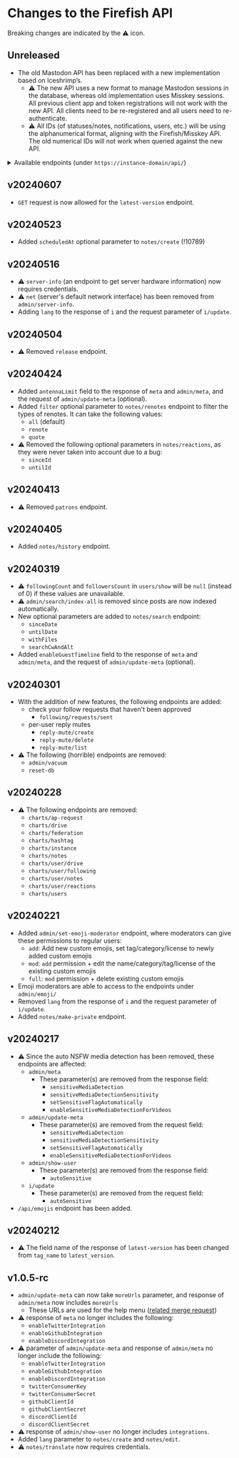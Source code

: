 # Changes to the Firefish API

Breaking changes are indicated by the :warning: icon.

## Unreleased

- The old Mastodon API has been replaced with a new implementation based on Iceshrimp’s.
  - :warning: The new API uses a new format to manage Mastodon sessions in the database, whereas old implementation uses Misskey sessions. All previous client app and token registrations will not work with the new API. All clients need to be re-registered and all users need to re-authenticate.
  - :warning: All IDs (of statuses/notes, notifications, users, etc.) will be using the alphanumerical format, aligning with the Firefish/Misskey API. The old numerical IDs will not work when queried against the new API.

<details>

<summary>Available endpoints (under <code>https://instance-domain/api/</code>)</summary>

|  method  |              endpoint              |                    note                    |
|----------|------------------------------------|--------------------------------------------|
|   `POST` | `oauth/token`                      |                                            |
|   `POST` | `oauth/revoke`                     |                                            |
|   `POST` | `v1/apps`                          |                                            |
|    `GET` | `v1/apps/verify_credentials`       |                                            |
|   `POST` | `v1/firefish/apps/info`            | Firefish extension, uses MiAuth            |
|   `POST` | `v1/firefish/auth/code`            | Firefish extension, uses MiAuth            |
|          |                                    |                                            |
|    `GET` | `v1/accounts/verify_credentials`   |                                            |
|  `PATCH` | `v1/accounts/update_credentials`   |                                            |
|    `GET` | `v1/accounts/lookup`               |                                            |
|    `GET` | `v1/accounts/relationships`        |                                            |
|    `GET` | `v1/accounts/search`               |                                            |
|    `GET` | `v1/accounts/:id`                  |                                            |
|    `GET` | `v1/accounts/:id/statuses`         |                                            |
|    `GET` | `v1/accounts/:id/featured_tags`    |                                            |
|    `GET` | `v1/accounts/:id/followers`        |                                            |
|    `GET` | `v1/accounts/:id/following`        |                                            |
|    `GET` | `v1/accounts/:id/lists`            |                                            |
|   `POST` | `v1/accounts/:id/follow`           |                                            |
|   `POST` | `v1/accounts/:id/unfollow`         |                                            |
|   `POST` | `v1/accounts/:id/block`            |                                            |
|   `POST` | `v1/accounts/:id/unblock`          |                                            |
|   `POST` | `v1/accounts/:id/mute`             |                                            |
|   `POST` | `v1/accounts/:id/unmute`           |                                            |
|          |                                    |                                            |
|    `GET` | `v1/featured_tags`                 | always returns an empty list               |
|    `GET` | `v1/followed_tags`                 | always returns an empty list               |
|    `GET` | `v1/bookmarks`                     |                                            |
|    `GET` | `v1/favourites`                    |                                            |
|          |                                    |                                            |
|    `GET` | `v1/mutes`                         |                                            |
|    `GET` | `v1/blocks`                        |                                            |
|    `GET` | `v1/follow_requests`               |                                            |
|   `POST` | `v1/follow_requests/:id/authorize` |                                            |
|   `POST` | `v1/follow_requests/:id/reject`    |                                            |
|          |                                    |                                            |
|    `GET` | `v1/filters`                       |                                            |
|   `POST` | `v1/filters`                       |                                            |
|    `GET` | `v2/filters`                       |                                            |
|   `POST` | `v2/filters`                       |                                            |
|          |                                    |                                            |
|    `GET` | `v1/lists`                         |                                            |
|   `POST` | `v1/lists`                         |                                            |
|    `GET` | `v1/lists/:id`                     |                                            |
|    `PUT` | `v1/lists/:id`                     |                                            |
| `DELETE` | `v1/lists/:id`                     |                                            |
|    `GET` | `v1/lists/:id/accounts`            |                                            |
|   `POST` | `v1/lists/:id/accounts`            |                                            |
| `DELETE` | `v1/lists/:id/accounts`            |                                            |
|          |                                    |                                            |
|    `GET` | `v1/media/:id`                     |                                            |
|    `PUT` | `v1/media/:id`                     |                                            |
|   `POST` | `v1/media`                         |                                            |
|   `POST` | `v2/media`                         |                                            |
|          |                                    |                                            |
|    `GET` | `v1/custom_emojis`                 |                                            |
|    `GET` | `v1/instance`                      |                                            |
|    `GET` | `v2/instance`                      |                                            |
|    `GET` | `v1/announcements`                 |                                            |
|   `POST` | `v1/announcements/:id/dismiss`     |                                            |
|    `GET` | `v1/trends`                        | pagination is unimplemented                |
|    `GET` | `v1/trends/tags`                   | pagination is unimplemented                |
|    `GET` | `v1/trends/statuses`               |                                            |
|    `GET` | `v1/trends/links`                  | always returns an empty list               |
|    `GET` | `v1/preferences`                   |                                            |
|    `GET` | `v2/suggestions`                   |                                            |
|          |                                    |                                            |
|    `GET` | `v1/notifications`                 |                                            |
|    `GET` | `v1/notifications/:id`             |                                            |
|   `POST` | `v1/notifications/clear`           |                                            |
|   `POST` | `v1/notifications/:id/dismiss`     |                                            |
|   `POST` | `v1/conversations/:id/read`        |                                            |
|    `GET` | `v1/push/subscription`             |                                            |
|   `POST` | `v1/push/subscription`             |                                            |
| `DELETE` | `v1/push/subscription`             |                                            |
|          |                                    |                                            |
|    `GET` | `v1/search`                        |                                            |
|    `GET` | `v2/search`                        |                                            |
|          |                                    |                                            |
|   `POST` | `v1/statuses`                      |                                            |
|    `PUT` | `v1/statuses/:id`                  |                                            |
|    `GET` | `v1/statuses/:id`                  |                                            |
| `DELETE` | `v1/statuses/:id`                  |                                            |
|    `GET` | `v1/statuses/:id/context`          |                                            |
|    `GET` | `v1/statuses/:id/history`          |                                            |
|    `GET` | `v1/statuses/:id/source`           |                                            |
|    `GET` | `v1/statuses/:id/reblogged_by`     |                                            |
|    `GET` | `v1/statuses/:id/favourited_by`    |                                            |
|   `POST` | `v1/statuses/:id/favourite`        |                                            |
|   `POST` | `v1/statuses/:id/unfavourite`      |                                            |
|   `POST` | `v1/statuses/:id/reblog`           |                                            |
|   `POST` | `v1/statuses/:id/unreblog`         |                                            |
|   `POST` | `v1/statuses/:id/bookmark`         |                                            |
|   `POST` | `v1/statuses/:id/unbookmark`       |                                            |
|   `POST` | `v1/statuses/:id/pin`              |                                            |
|   `POST` | `v1/statuses/:id/unpin`            |                                            |
|   `POST` | `v1/statuses/:id/react/:name`      |                                            |
|   `POST` | `v1/statuses/:id/unreact/:name`    |                                            |
|   `POST` | `v1/statuses/:id/translate`        |                                            |
|          |                                    |                                            |
|    `GET` | `v1/polls/:id`                     |                                            |
|   `POST` | `v1/polls/:id/votes`               |                                            |
|          |                                    |                                            |
|    `GET` | `v1/scheduled_statuses`            |                                            |
|    `GET` | `v1/scheduled_statuses/:id`        | reschedule (`PUT` method) is unimplemented |
| `DELETE` | `v1/scheduled_statuses/:id`        |                                            |
|          |                                    |                                            |
|    `GET` | `v1/streaming/health`              |                                            |
|          |                                    |                                            |
|    `GET` | `v1/timelines/public`              |                                            |
|    `GET` | `v1/timelines/tag/:hashtag`        |                                            |
|    `GET` | `v1/timelines/home`                |                                            |
|    `GET` | `v1/timelines/list/:listId`        |                                            |
|    `GET` | `v1/conversations`                 |                                            |
|    `GET` | `v1/markers`                       |                                            |
|   `POST` | `v1/markers`                       |                                            |

</details>

## v20240607

- `GET` request is now allowed for the `latest-version` endpoint.

## v20240523

- Added `scheduledAt` optional parameter to `notes/create` (!10789)

## v20240516

- :warning: `server-info` (an endpoint to get server hardware information) now requires credentials.
- :warning: `net` (server's default network interface) has been removed from `admin/server-info`.
- Adding `lang` to the response of `i` and the request parameter of `i/update`.

## v20240504

- :warning: Removed `release` endpoint.

## v20240424

- Added `antennaLimit` field to the response of `meta` and `admin/meta`, and the request of `admin/update-meta` (optional).
- Added `filter` optional parameter to `notes/renotes` endpoint to filter the types of renotes. It can take the following values:
	- `all` (default)
  - `renote`
  - `quote`
- :warning: Removed the following optional parameters in `notes/reactions`, as they were never taken into account due to a bug:
	- `sinceId`
	- `untilId`

## v20240413

- :warning: Removed `patrons` endpoint.

## v20240405

- Added `notes/history` endpoint.

## v20240319

- :warning: `followingCount` and `followersCount` in `users/show` will be `null` (instead of 0) if these values are unavailable.
- :warning: `admin/search/index-all` is removed since posts are now indexed automatically.
- New optional parameters are added to `notes/search` endpoint:
	- `sinceDate`
	- `untilDate`
	- `withFiles`
	- `searchCwAndAlt`
- Added `enableGuestTimeline` field to the response of `meta` and `admin/meta`, and the request of `admin/update-meta` (optional).

## v20240301

- With the addition of new features, the following endpoints are added:
	- check your follow requests that haven't been approved
		- `following/requests/sent`
	- per-user reply mutes
		- `reply-mute/create`
		- `reply-mute/delete`
		- `reply-mute/list`
- :warning: The following (horrible) endpoints are removed:
	- `admin/vacuum`
	- `reset-db`

## v20240228

- :warning: The following endpoints are removed:
	- `charts/ap-request`
	- `charts/drive`
	- `charts/federation`
	- `charts/hashtag`
	- `charts/instance`
	- `charts/notes`
	- `charts/user/drive`
	- `charts/user/following`
	- `charts/user/notes`
	- `charts/user/reactions`
	- `charts/users`

## v20240221

- Added `admin/set-emoji-moderator` endpoint, where moderators can give these permissions to regular users:
	- `add`: Add new custom emojis, set tag/category/license to newly added custom emojis
	- `mod`: `add` permission + edit the name/category/tag/license of the existing custom emojis
	- `full`: `mod` permission + delete existing custom emojis
- Emoji moderators are able to access to the endpoints under `admin/emoji/`
- Removed `lang` from the response of `i` and the request parameter of `i/update`.
- Added `notes/make-private` endpoint.

## v20240217

- :warning: Since the auto NSFW media detection has been removed, these endpoints are affected:
  - `admin/meta`
    - These parameter(s) are removed from the response field:
      - `sensitiveMediaDetection`
      - `sensitiveMediaDetectionSensitivity`
      - `setSensitiveFlagAutomatically`
      - `enableSensitiveMediaDetectionForVideos`
  - `admin/update-meta`
    - These parameter(s) are removed from the request field:
      - `sensitiveMediaDetection`
      - `sensitiveMediaDetectionSensitivity`
      - `setSensitiveFlagAutomatically`
      - `enableSensitiveMediaDetectionForVideos`
  - `admin/show-user`
    - These parameter(s) are removed from the response field:
      - `autoSensitive`
  - `i/update`
    - These parameter(s) are removed from the request field:
      - `autoSensitive`
- `/api/emojis` endpoint has been added.

## v20240212

- :warning: The field name of the response of `latest-version` has been changed from `tag_name` to `latest_version`.

## v1.0.5-rc

- `admin/update-meta` can now take `moreUrls` parameter, and response of `admin/meta` now includes `moreUrls`
  - These URLs are used for the help menu ([related merge request](https://firefish.dev/firefish/firefish/-/merge_requests/10640))
- :warning: response of `meta` no longer includes the following:
  - `enableTwitterIntegration`
  - `enableGithubIntegration`
  - `enableDiscordIntegration`
- :warning: parameter of `admin/update-meta` and response of `admin/meta` no longer include the following:
  - `enableTwitterIntegration`
  - `enableGithubIntegration`
  - `enableDiscordIntegration`
  - `twitterConsumerKey`
  - `twitterConsumerSecret`
  - `githubClientId`
  - `githubClientSecret`
  - `discordClientId`
  - `discordClientSecret`
- :warning: response of `admin/show-user` no longer includes `integrations`.
- Added `lang` parameter to `notes/create` and `notes/edit`.
- :warning: `notes/translate` now requires credentials.

